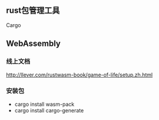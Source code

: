 ## rust包管理工具
Cargo

## WebAssembly
### 线上文档
http://llever.com/rustwasm-book/game-of-life/setup.zh.html

### 安装包
- cargo install wasm-pack
- cargo install cargo-generate